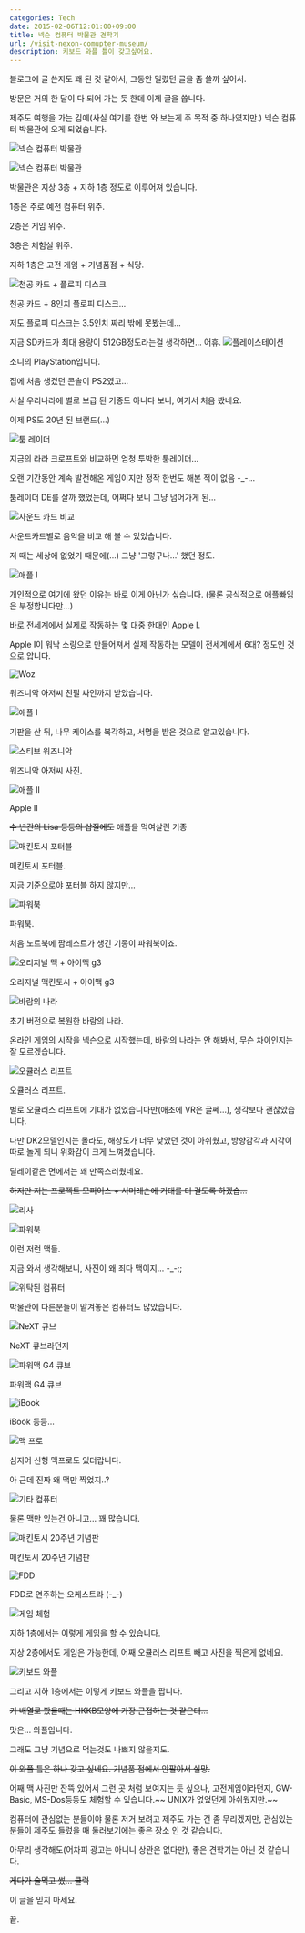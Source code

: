 ```yaml
---
categories: Tech
date: 2015-02-06T12:01:00+09:00
title: 넥슨 컴퓨터 박물관 견학기
url: /visit-nexon-comupter-museum/
description: 키보드 와플 틀이 갖고싶어요.
---
```


블로그에 글 쓴지도 꽤 된 것 같아서, 그동안 밀렸던 글을 좀 쓸까 싶어서.

방문은 거의 한 달이 다 되어 가는 듯 한데 이제 글을 씁니다.

제주도 여행을 가는 김에(사실 여기를 한번 와 보는게 주 목적 중 하나였지만.) 넥슨 컴퓨터 박물관에 오게 되었습니다.

![넥슨 컴퓨터 박물관](01.jpg)

![넥슨 컴퓨터 박물관](02.jpg)

박물관은 지상 3층 + 지하 1층 정도로 이루어져 있습니다.

1층은 주로 예전 컴퓨터 위주.

2층은 게임 위주.

3층은 체험실 위주.

지하 1층은 고전 게임 + 기념품점 + 식당.

![천공 카드 + 플로피 디스크](03.jpg)

천공 카드 + 8인치 플로피 디스크...

저도 플로피 디스크는 3.5인치 짜리 밖에 못봤는데...

지금 SD카드가 최대 용량이 512GB정도라는걸 생각하면... 어휴.
![플레이스테이션](04.jpg)

소니의 PlayStation입니다.

집에 처음 생겼던 콘솔이 PS2였고...

사실 우리나라에 별로 보급 된 기종도 아니다 보니, 여기서 처음 봤네요.

이제 PS도 20년 된 브랜드(...)

![툼 레이더](05.jpg)

지금의 라라 크로프트와 비교하면 엄청 투박한 툼레이더...

오랜 기간동안 계속 발전해온 게임이지만 정작 한번도 해본 적이 없음 -\_-...

툼레이더 DE를 살까 했었는데, 어쩌다 보니 그냥 넘어가게 된...

![사운드 카드 비교](06.jpg)

사운드카드별로 음악을 비교 해 볼 수 있었습니다.

저 때는 세상에 없었기 때문에(...) 그냥 '그렇구나...' 했던 정도.

![애플 I](07.jpg)

개인적으로 여기에 왔던 이유는 바로 이게 아닌가 싶습니다. (물론 공식적으로 애플빠임은 부정합니다만...)

바로 전세계에서 실제로 작동하는 몇 대중 한대인 Apple I.

Apple I이 워낙 소량으로 만들어져서 실제 작동하는 모델이 전세계에서 6대? 정도인 것으로 압니다.

![Woz](08.jpg)

워즈니악 아저씨 친필 싸인까지 받았습니다.

![애플 I](09.jpg)

기판을 산 뒤, 나무 케이스를 복각하고, 서명을 받은 것으로 알고있습니다.

![스티브 워즈니악](10.jpg)

워즈니악 아저씨 사진.

![애플 II](11.jpg)

Apple II

~~수 년간의 Lisa 등등의 삽질에도~~ 애플을 먹여살린 기종

![매킨토시 포터블](12.jpg)

매킨토시 포터블.

지금 기준으로야 포터블 하지 않지만...

![파워북](13.jpg)

파워북.

처음 노트북에 팜레스트가 생긴 기종이 파워북이죠.

![오리지널 맥 + 아이맥 g3](14.jpg)

오리지널 맥킨토시 + 아이맥 g3

![바람의 나라](15.jpg)

초기 버전으로 복원한 바람의 나라.

온라인 게임의 시작을 넥슨으로 시작했는데, 바람의 나라는 안 해봐서, 무슨 차이인지는 잘 모르겠습니다.

![오큘러스 리프트](16.jpg)

오큘러스 리프트.

별로 오큘러스 리프트에 기대가 없었습니다만(애초에 VR은 글쎄...), 생각보다 괜찮았습니다.

다만 DK2모델인지는 몰라도, 해상도가 너무 낮았던 것이 아쉬웠고, 방향감각과 시각이 따로 놀게 되니 위화감이 크게 느껴졌습니다.

딜레이같은 면에서는 꽤 만족스러웠네요.

~~하지만 저는 프로젝트 모피어스 + 서머레슨에 기대를 더 걸도록 하겠습...~~

![리사](17.jpg)

![파워북](18.jpg)

이런 저런 맥들.

지금 와서 생각해보니, 사진이 왜 죄다 맥이지... -\_-;;

![위탁된 컴퓨터](19.jpg)

박물관에 다른분들이 맡겨놓은 컴퓨터도 많았습니다.

![NeXT 큐브](20.jpg)

NeXT 큐브라던지

![파워맥 G4 큐브](21.jpg)

파워맥 G4 큐브

![iBook](22.jpg)

iBook 등등...

![맥 프로](23.jpg)

심지어 신형 맥프로도 있더랍니다.

아 근데 진짜 왜 맥만 찍었지..?

![기타 컴퓨터](24.jpg)

물론 맥만 있는건 아니고... 꽤 많습니다.

![매킨토시 20주년 기념판](25.jpg)

매킨토시 20주년 기념판

![FDD](26.jpg)

FDD로 연주하는 오케스트라 (-\_-)

![게임 체험](27.jpg)

지하 1층에서는 이렇게 게임을 할 수 있습니다.

지상 2층에서도 게임은 가능한데, 어째 오큘러스 리프트 빼고 사진을 찍은게 없네요.

![키보드 와플](28.jpg)

그리고 지하 1층에서는 이렇게 키보드 와플을 팝니다.

~~키 배열로 봤을때는 HKKB모양에 가장 근접하는 것 같은데...~~

맛은... 와플입니다.

그래도 그냥 기념으로 먹는것도 나쁘지 않을지도.

~~이 와플 틀은 하나 갖고 싶네요. 기념품 점에서 안팔아서 실망.~~

어째 맥 사진만 잔뜩 있어서 그런 곳 처럼 보여지는 듯 싶으나, 고전게임이라던지, GW-Basic, MS-Dos등등도 체험할 수 있습니다.~~ UNIX가 없었던게 아쉬웠지만.~~

컴퓨터에 관심없는 분들이야 물론 저거 보려고 제주도 가는 건 좀 무리겠지만, 관심있는 분들이 제주도 들렀을 때 둘러보기에는 좋은 장소 인 것 같습니다.

아무리 생각해도(어차피 광고는 아니니 상관은 없다만), 좋은 견학기는 아닌 것 같습니다.

~~게다가 술먹고 썼... 쿨럭~~

이 글을 믿지 마세요.

끝.
